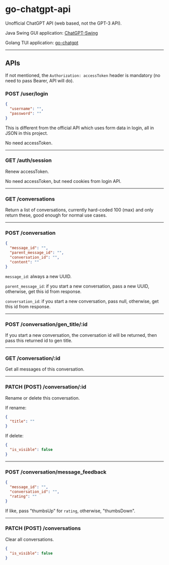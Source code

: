 # go-chatgpt-api

Unofficial ChatGPT API (web based, not the GPT-3 API).

Java Swing GUI application: [ChatGPT-Swing](https://github.com/linweiyuan/ChatGPT-Swing)

Golang TUI application: [go-chatgpt](https://github.com/linweiyuan/go-chatgpt)

---

## APIs

If not mentioned, the `Authorization: accessToken` header is mandatory (no need to pass Bearer, API will do).

### POST /user/login

```json
{
  "username": "",
  "password": ""
}
```

This is different from the official API which uses form data in login, all in JSON in this project.

No need accessToken.

---

### GET /auth/session

Renew accessToken.

No need accessToken, but need cookies from login API.

---

### GET /conversations

Return a list of conversations, currently hard-coded 100 (max) and only return these, good enough for normal use cases.

---

### POST /conversation

```json
{
  "message_id": "",
  "parent_message_id": "",
  "conversation_id": "",
  "content": ""
}
```

`message_id`: always a new UUID.

`parent_message_id`: if you start a new conversation, pass a new UUID, otherwise, get this id from response.

`conversation_id`: if you start a new conversation, pass null, otherwise, get this id from response.

---

### POST /conversation/gen_title/:id

If you start a new conversation, the conversation id will be returned, then pass this returned id to gen title.

---

### GET /conversation/:id

Get all messages of this conversation.

---

### PATCH (POST) /conversation/:id

Rename or delete this conversation.

If rename:

```json
{
  "title": ""
}
```

If delete:

```json
{
  "is_visible": false
}
```

---

### POST /conversation/message_feedback

```json
{
  "message_id": "",
  "conversation_id": "",
  "rating": ""
}
```

If like, pass "thumbsUp" for `rating`, otherwise, "thumbsDown".

---

### PATCH (POST) /conversations

Clear all conversations.

```json
{
  "is_visible": false
}
```